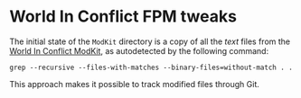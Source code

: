 # World In Conflict FPM tweaks

The initial state of the `ModKit` directory is a copy of all the *text* files
from the [World In Conflict ModKit][], as autodetected by the following command:

```
grep --recursive --files-with-matches --binary-files=without-match . .
```

This approach makes it possible to track modified files through Git.

[World In Conflict modkit]: https://www.massgate.org/downloads.php#modkit
